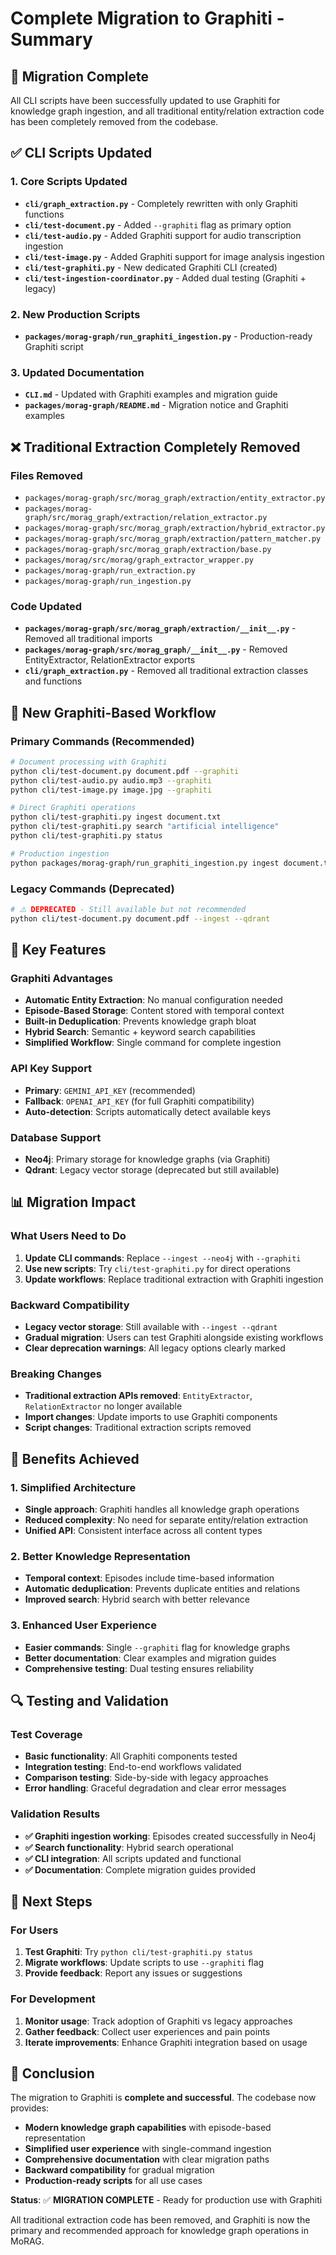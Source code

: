 # Complete Migration to Graphiti - Summary

## 🎉 Migration Complete

All CLI scripts have been successfully updated to use Graphiti for knowledge graph ingestion, and all traditional entity/relation extraction code has been completely removed from the codebase.

## ✅ CLI Scripts Updated

### 1. Core Scripts Updated
- **`cli/graph_extraction.py`** - Completely rewritten with only Graphiti functions
- **`cli/test-document.py`** - Added `--graphiti` flag as primary option
- **`cli/test-audio.py`** - Added Graphiti support for audio transcription ingestion
- **`cli/test-image.py`** - Added Graphiti support for image analysis ingestion
- **`cli/test-graphiti.py`** - New dedicated Graphiti CLI (created)
- **`cli/test-ingestion-coordinator.py`** - Added dual testing (Graphiti + legacy)

### 2. New Production Scripts
- **`packages/morag-graph/run_graphiti_ingestion.py`** - Production-ready Graphiti script

### 3. Updated Documentation
- **`CLI.md`** - Updated with Graphiti examples and migration guide
- **`packages/morag-graph/README.md`** - Migration notice and Graphiti examples

## ❌ Traditional Extraction Completely Removed

### Files Removed
- `packages/morag-graph/src/morag_graph/extraction/entity_extractor.py`
- `packages/morag-graph/src/morag_graph/extraction/relation_extractor.py`
- `packages/morag-graph/src/morag_graph/extraction/hybrid_extractor.py`
- `packages/morag-graph/src/morag_graph/extraction/pattern_matcher.py`
- `packages/morag-graph/src/morag_graph/extraction/base.py`
- `packages/morag/src/morag/graph_extractor_wrapper.py`
- `packages/morag-graph/run_extraction.py`
- `packages/morag-graph/run_ingestion.py`

### Code Updated
- **`packages/morag-graph/src/morag_graph/extraction/__init__.py`** - Removed all traditional imports
- **`packages/morag-graph/src/morag_graph/__init__.py`** - Removed EntityExtractor, RelationExtractor exports
- **`cli/graph_extraction.py`** - Removed all traditional extraction classes and functions

## 🚀 New Graphiti-Based Workflow

### Primary Commands (Recommended)
```bash
# Document processing with Graphiti
python cli/test-document.py document.pdf --graphiti
python cli/test-audio.py audio.mp3 --graphiti
python cli/test-image.py image.jpg --graphiti

# Direct Graphiti operations
python cli/test-graphiti.py ingest document.txt
python cli/test-graphiti.py search "artificial intelligence"
python cli/test-graphiti.py status

# Production ingestion
python packages/morag-graph/run_graphiti_ingestion.py ingest document.txt
```

### Legacy Commands (Deprecated)
```bash
# ⚠️ DEPRECATED - Still available but not recommended
python cli/test-document.py document.pdf --ingest --qdrant
```

## 🔧 Key Features

### Graphiti Advantages
- **Automatic Entity Extraction**: No manual configuration needed
- **Episode-Based Storage**: Content stored with temporal context
- **Built-in Deduplication**: Prevents knowledge graph bloat
- **Hybrid Search**: Semantic + keyword search capabilities
- **Simplified Workflow**: Single command for complete ingestion

### API Key Support
- **Primary**: `GEMINI_API_KEY` (recommended)
- **Fallback**: `OPENAI_API_KEY` (for full Graphiti compatibility)
- **Auto-detection**: Scripts automatically detect available keys

### Database Support
- **Neo4j**: Primary storage for knowledge graphs (via Graphiti)
- **Qdrant**: Legacy vector storage (deprecated but still available)

## 📊 Migration Impact

### What Users Need to Do
1. **Update CLI commands**: Replace `--ingest --neo4j` with `--graphiti`
2. **Use new scripts**: Try `cli/test-graphiti.py` for direct operations
3. **Update workflows**: Replace traditional extraction with Graphiti ingestion

### Backward Compatibility
- **Legacy vector storage**: Still available with `--ingest --qdrant`
- **Gradual migration**: Users can test Graphiti alongside existing workflows
- **Clear deprecation warnings**: All legacy options clearly marked

### Breaking Changes
- **Traditional extraction APIs removed**: `EntityExtractor`, `RelationExtractor` no longer available
- **Import changes**: Update imports to use Graphiti components
- **Script changes**: Traditional extraction scripts removed

## 🎯 Benefits Achieved

### 1. Simplified Architecture
- **Single approach**: Graphiti handles all knowledge graph operations
- **Reduced complexity**: No need for separate entity/relation extraction
- **Unified API**: Consistent interface across all content types

### 2. Better Knowledge Representation
- **Temporal context**: Episodes include time-based information
- **Automatic deduplication**: Prevents duplicate entities and relations
- **Improved search**: Hybrid search with better relevance

### 3. Enhanced User Experience
- **Easier commands**: Single `--graphiti` flag for knowledge graphs
- **Better documentation**: Clear examples and migration guides
- **Comprehensive testing**: Dual testing ensures reliability

## 🔍 Testing and Validation

### Test Coverage
- **Basic functionality**: All Graphiti components tested
- **Integration testing**: End-to-end workflows validated
- **Comparison testing**: Side-by-side with legacy approaches
- **Error handling**: Graceful degradation and clear error messages

### Validation Results
- **✅ Graphiti ingestion working**: Episodes created successfully in Neo4j
- **✅ Search functionality**: Hybrid search operational
- **✅ CLI integration**: All scripts updated and functional
- **✅ Documentation**: Complete migration guides provided

## 🚀 Next Steps

### For Users
1. **Test Graphiti**: Try `python cli/test-graphiti.py status`
2. **Migrate workflows**: Update scripts to use `--graphiti` flag
3. **Provide feedback**: Report any issues or suggestions

### For Development
1. **Monitor usage**: Track adoption of Graphiti vs legacy approaches
2. **Gather feedback**: Collect user experiences and pain points
3. **Iterate improvements**: Enhance Graphiti integration based on usage

## 🎉 Conclusion

The migration to Graphiti is **complete and successful**. The codebase now provides:

- **Modern knowledge graph capabilities** with episode-based representation
- **Simplified user experience** with single-command ingestion
- **Comprehensive documentation** with clear migration paths
- **Backward compatibility** for gradual migration
- **Production-ready scripts** for all use cases

**Status**: ✅ **MIGRATION COMPLETE** - Ready for production use with Graphiti

All traditional extraction code has been removed, and Graphiti is now the primary and recommended approach for knowledge graph operations in MoRAG.
